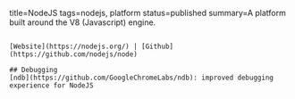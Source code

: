 title=NodeJS
tags=nodejs, platform
status=published
summary=A platform built around the V8 (Javascript) engine.
~~~~~~

[Website](https://nodejs.org/) | [Github](https://github.com/nodejs/node)

## Debugging
[ndb](https://github.com/GoogleChromeLabs/ndb): improved debugging experience for NodeJS
